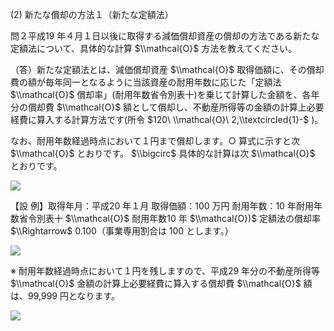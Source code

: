 (2) 新たな償却の方法１（新たな定額法）

問２平成19 年４月１日以後に取得する減価償却資産の償却の方法である新たな定額法について、具体的な計算 $\\mathcal{O}$ 方法を教えてください。

（答）新たな定額法とは、減価償却資産 $\\mathcal{O}$ 取得価額に、その償却費の額が毎年同一となるように当該資産の耐用年数に応じた「定額法 $\\mathcal{O}$ 償却率」(耐用年数省令別表十)を乗じて計算した金額を、各年分の償却費 $\\mathcal{O}$ 額として償却し、不動産所得等の金額の計算上必要経費に算入する計算方法です(所令 $120\ \\mathcal{O}\ 2,\\textcircled{1}-$ )。

なお、耐用年数経過時点において１円まで償却します。○ 算式に示すと次 $\\mathcal{O}$ とおりです。 $\\bigcirc$ 具体的な計算は次 $\\mathcal{O}$ とおりです。

![](https://www.nta.go.jp/tmp/f08302d1-6f56-42d9-8b7b-842e0fc8f4e0/images/20e3008ef4c40fe45f460328137f4f689814a1feadfb052f3f1bfac103b69300.jpg)

【設 例】取得年月：平成20 年１月 取得価額：100 万円 耐用年数：10 年耐用年数省令別表十 $\\mathcal{O}$ 耐用年数10 年 $\\mathcal{O})$ 定額法の償却率 $\\Rightarrow$ 0.100（事業専用割合は $100%$ とします。）

![](https://www.nta.go.jp/tmp/f08302d1-6f56-42d9-8b7b-842e0fc8f4e0/images/4135d5b3b8ee750e5f3027ac67bce348b678fc73b742b93cf118830f62cf667a.jpg)

※ 耐用年数経過時点において１円を残しますので、平成29 年分の不動産所得等 $\\mathcal{O}$ 金額の計算上必要経費に算入する償却費 $\\mathcal{O}$ 額は、99,999 円となります。

![](https://www.nta.go.jp/tmp/f08302d1-6f56-42d9-8b7b-842e0fc8f4e0/images/7c498016fd5979562d05e729617b38156d89556269eab931ddfb9a2f08436f80.jpg)